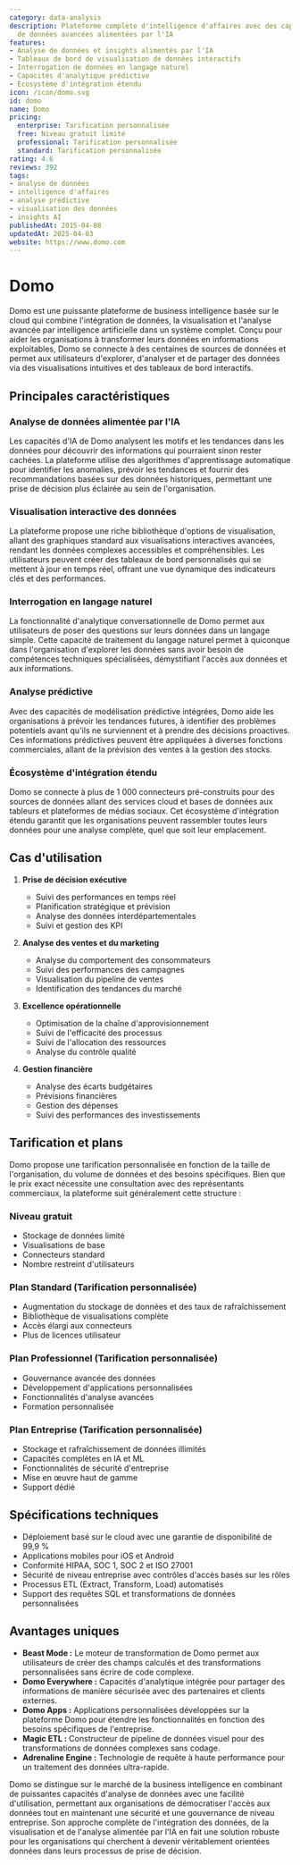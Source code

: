```yaml
---
category: data-analysis
description: Plateforme complète d'intelligence d'affaires avec des capacités d'analyse
  de données avancées alimentées par l'IA
features:
- Analyse de données et insights alimentés par l'IA
- Tableaux de bord de visualisation de données interactifs
- Interrogation de données en langage naturel
- Capacités d'analytique prédictive
- Écosystème d'intégration étendu
icon: /icon/domo.svg
id: domo
name: Domo
pricing:
  enterprise: Tarification personnalisée
  free: Niveau gratuit limité
  professional: Tarification personnalisée
  standard: Tarification personnalisée
rating: 4.6
reviews: 392
tags:
- analyse de données
- intelligence d'affaires
- analyse prédictive
- visualisation des données
- insights AI
publishedAt: 2015-04-08
updatedAt: 2025-04-03
website: https://www.domo.com
---
```

# Domo

Domo est une puissante plateforme de business intelligence basée sur le cloud qui combine l'intégration de données, la visualisation et l'analyse avancée par intelligence artificielle dans un système complet. Conçu pour aider les organisations à transformer leurs données en informations exploitables, Domo se connecte à des centaines de sources de données et permet aux utilisateurs d'explorer, d'analyser et de partager des données via des visualisations intuitives et des tableaux de bord interactifs.

## Principales caractéristiques

### Analyse de données alimentée par l'IA
Les capacités d'IA de Domo analysent les motifs et les tendances dans les données pour découvrir des informations qui pourraient sinon rester cachées. La plateforme utilise des algorithmes d'apprentissage automatique pour identifier les anomalies, prévoir les tendances et fournir des recommandations basées sur des données historiques, permettant une prise de décision plus éclairée au sein de l'organisation.

### Visualisation interactive des données
La plateforme propose une riche bibliothèque d'options de visualisation, allant des graphiques standard aux visualisations interactives avancées, rendant les données complexes accessibles et compréhensibles. Les utilisateurs peuvent créer des tableaux de bord personnalisés qui se mettent à jour en temps réel, offrant une vue dynamique des indicateurs clés et des performances.

### Interrogation en langage naturel
La fonctionnalité d'analytique conversationnelle de Domo permet aux utilisateurs de poser des questions sur leurs données dans un langage simple. Cette capacité de traitement du langage naturel permet à quiconque dans l'organisation d'explorer les données sans avoir besoin de compétences techniques spécialisées, démystifiant l'accès aux données et aux informations.

### Analyse prédictive
Avec des capacités de modélisation prédictive intégrées, Domo aide les organisations à prévoir les tendances futures, à identifier des problèmes potentiels avant qu'ils ne surviennent et à prendre des décisions proactives. Ces informations prédictives peuvent être appliquées à diverses fonctions commerciales, allant de la prévision des ventes à la gestion des stocks.

### Écosystème d'intégration étendu
Domo se connecte à plus de 1 000 connecteurs pré-construits pour des sources de données allant des services cloud et bases de données aux tableurs et plateformes de médias sociaux. Cet écosystème d'intégration étendu garantit que les organisations peuvent rassembler toutes leurs données pour une analyse complète, quel que soit leur emplacement.

## Cas d'utilisation

1. **Prise de décision exécutive**
   - Suivi des performances en temps réel
   - Planification stratégique et prévision
   - Analyse des données interdépartementales
   - Suivi et gestion des KPI

2. **Analyse des ventes et du marketing**
   - Analyse du comportement des consommateurs
   - Suivi des performances des campagnes
   - Visualisation du pipeline de ventes
   - Identification des tendances du marché

3. **Excellence opérationnelle**
   - Optimisation de la chaîne d'approvisionnement
   - Suivi de l'efficacité des processus
   - Suivi de l'allocation des ressources
   - Analyse du contrôle qualité

4. **Gestion financière**
   - Analyse des écarts budgétaires
   - Prévisions financières
   - Gestion des dépenses
   - Suivi des performances des investissements

## Tarification et plans

Domo propose une tarification personnalisée en fonction de la taille de l'organisation, du volume de données et des besoins spécifiques. Bien que le prix exact nécessite une consultation avec des représentants commerciaux, la plateforme suit généralement cette structure :

### Niveau gratuit
- Stockage de données limité
- Visualisations de base
- Connecteurs standard
- Nombre restreint d'utilisateurs

### Plan Standard (Tarification personnalisée)
- Augmentation du stockage de données et des taux de rafraîchissement
- Bibliothèque de visualisations complète
- Accès élargi aux connecteurs
- Plus de licences utilisateur

### Plan Professionnel (Tarification personnalisée)
- Gouvernance avancée des données
- Développement d'applications personnalisées
- Fonctionnalités d'analyse avancées
- Formation personnalisée

### Plan Entreprise (Tarification personnalisée)
- Stockage et rafraîchissement de données illimités
- Capacités complètes en IA et ML
- Fonctionnalités de sécurité d'entreprise
- Mise en œuvre haut de gamme
- Support dédié

## Spécifications techniques

- Déploiement basé sur le cloud avec une garantie de disponibilité de 99,9 %
- Applications mobiles pour iOS et Android
- Conformité HIPAA, SOC 1, SOC 2 et ISO 27001
- Sécurité de niveau entreprise avec contrôles d'accès basés sur les rôles
- Processus ETL (Extract, Transform, Load) automatisés
- Support des requêtes SQL et transformations de données personnalisées

## Avantages uniques

- **Beast Mode :** Le moteur de transformation de Domo permet aux utilisateurs de créer des champs calculés et des transformations personnalisées sans écrire de code complexe.
- **Domo Everywhere :** Capacités d'analytique intégrée pour partager des informations de manière sécurisée avec des partenaires et clients externes.
- **Domo Apps :** Applications personnalisées développées sur la plateforme Domo pour étendre les fonctionnalités en fonction des besoins spécifiques de l'entreprise.
- **Magic ETL :** Constructeur de pipeline de données visuel pour des transformations de données complexes sans codage.
- **Adrenaline Engine :** Technologie de requête à haute performance pour un traitement des données ultra-rapide.

Domo se distingue sur le marché de la business intelligence en combinant de puissantes capacités d'analyse de données avec une facilité d'utilisation, permettant aux organisations de démocratiser l'accès aux données tout en maintenant une sécurité et une gouvernance de niveau entreprise. Son approche complète de l'intégration des données, de la visualisation et de l'analyse alimentée par l'IA en fait une solution robuste pour les organisations qui cherchent à devenir véritablement orientées données dans leurs processus de prise de décision.